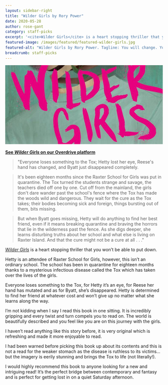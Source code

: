 ```yaml
---
layout: sidebar-right
title: "Wilder Girls by Rory Power"
date: 2020-05-28
author: rose-gant
category: staff-picks
excerpt: '<cite>Wilder Girls</cite> is a heart stopping thriller that you won’t be able to put down'
featured-image: /images/featured/featured-wilder-girls.jpg
featured-alt: "Wilder Girls by Rory Power. Tagline: You will change. You might survive."
breadcrumb: staff-picks
---
```


![Wilder Girls](/images/featured/featured-wilder-girls.jpg)

**[See <cite>Wilder Girls</cite> on our Overdrive platform](https://suffolklibraries.overdrive.com/media/4536775)**

> "Everyone loses something to the Tox; Hetty lost her eye, Reese's hand has changed, and Byatt just disappeared completely.

> It's been eighteen months since the Raxter School for Girls was put in quarantine. The Tox turned the students strange and savage, the teachers died off one by one. Cut off from the mainland, the girls don't dare wander past the school's fence where the Tox has made the woods wild and dangerous. They wait for the cure as the Tox takes; their bodies becoming sick and foreign, things bursting out of them, bits missing.

> But when Byatt goes missing, Hetty will do anything to find her best friend, even if it means breaking quarantine and braving the horrors that lie in the wilderness past the fence. As she digs deeper, she learns disturbing truths about her school and what else is living on Raxter Island. And that the cure might not be a cure at all . . ."

[<cite>Wilder Girls</cite>](https://suffolklibraries.overdrive.com/media/4536775) is a heart stopping thriller that you won’t be able to put down.

Hetty is an attendee of Raxter School for Girls, however, this isn’t an ordinary school. The school has been in quarantine for eighteen months thanks to a mysterious infectious disease called the Tox which has taken over the lives of the girls.

Everyone loses something to the Tox, for Hetty it’s an eye, for Reese her hand has mutated and as for Byatt, she’s disappeared. Hetty is determined to find her friend at whatever cost and won’t give up no matter what she learns along the way.

I’m not kidding when I say I read this book in one sitting. It is incredibly gripping and every twist and turn compels you to read on. The world is beautifully described and you feel like you are on this journey with the girls.

I haven’t read anything like this story before, it is very original which is refreshing and made it more enjoyable to read.

I had been warned before picking this book up about its contents and this is not a read for the weaker stomach as the disease is ruthless to its victims... but the imagery is eerily stunning and brings the Tox to life (not literally!).

I would highly recommend this book to anyone looking for a new and intriguing read! It’s the perfect bridge between contemporary and fantasy and is perfect for getting lost in on a quiet Saturday afternoon.
